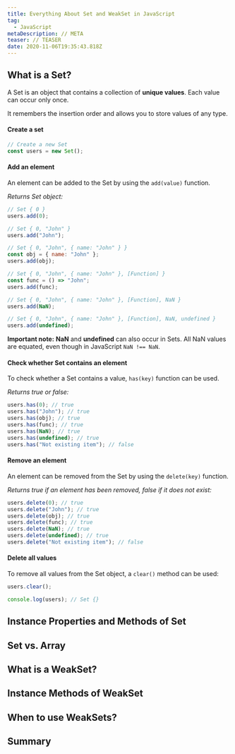 ```yaml
---
title: Everything About Set and WeakSet in JavaScript
tag:
  - JavaScript
metaDescription: // META
teaser: // TEASER
date: 2020-11-06T19:35:43.818Z
---
```

## What is a Set?

A Set is an object that contains a collection of **unique values**. Each value can occur only once. 

It remembers the insertion order and allows you to store values of any type.

#### Create a set

```javascript
// Create a new Set
const users = new Set();
```

#### Add an element

An element can be added to the Set by using the `add(value)` function.

*Returns Set object:*

```javascript
// Set { 0 }
users.add(0);

// Set { 0, "John" }
users.add("John");

// Set { 0, "John", { name: "John" } }
const obj = { name: "John" };
users.add(obj);

// Set { 0, "John", { name: "John" }, [Function] }
const func = () => "John";
users.add(func);

// Set { 0, "John", { name: "John" }, [Function], NaN }
users.add(NaN);

// Set { 0, "John", { name: "John" }, [Function], NaN, undefined }
users.add(undefined);
```

**Important note:** **NaN** and **undefined** can also occur in Sets. All NaN values are equated, even though in JavaScript `NaN !== NaN`.

#### Check whether Set contains an element

To check whether a Set contains a value, `has(key)` function can be used.

*Returns true or false:*

```javascript
users.has(0); // true
users.has("John"); // true
users.has(obj); // true
users.has(func); // true
users.has(NaN); // true
users.has(undefined); // true
users.has("Not existing item"); // false
```

#### Remove an element

An element can be removed from the Set by using the `delete(key)` function.

*Returns true if an element has been removed, false if it does not exist:*

```javascript
users.delete(0); // true
users.delete("John"); // true
users.delete(obj); // true
users.delete(func); // true
users.delete(NaN); // true
users.delete(undefined); // true
users.delete("Not existing item"); // false
```

#### Delete all values

To remove all values from the Set object, a `clear()` method can be used:

```javascript
users.clear();

console.log(users); // Set {}
```

## Instance Properties and Methods of Set

## Set vs. Array

## What is a WeakSet?

## Instance Methods of WeakSet

## When to use WeakSets?

## Summary